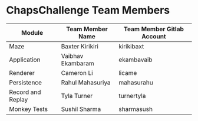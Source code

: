 # ChapsChallenge Team Members

|Module   |Team Member Name   |Team Member Gitlab Account|
|---|---|---|
|Maze|Baxter Kirikiri|kirikibaxt|
|Application|Vaibhav Ekambaram|ekambavaib|
|Renderer|Cameron Li|licame|
|Persistence|Rahul Mahasuriya|mahasurahu|
|Record and Replay|Tyla Turner|turnertyla|
|Monkey Tests|Sushil Sharma|sharmasush|